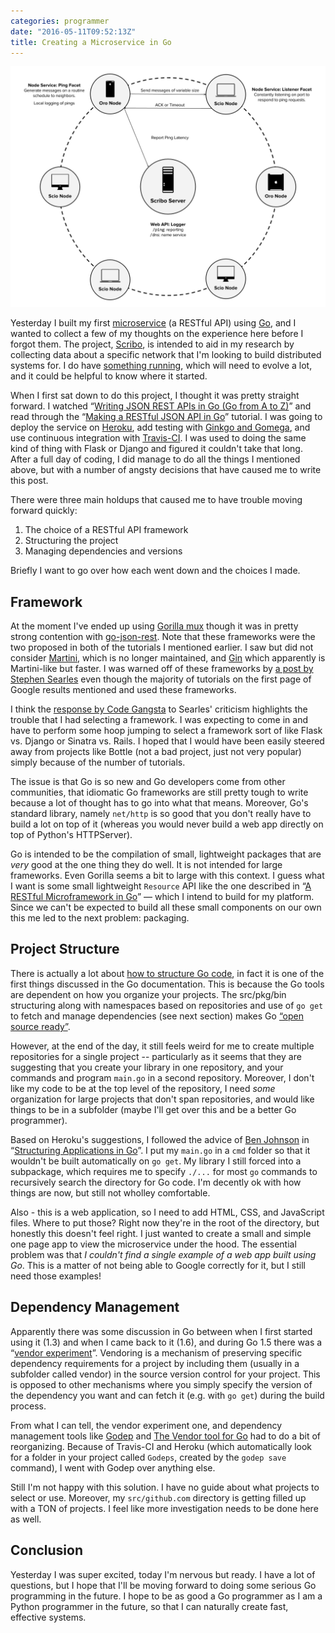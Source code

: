 ```yaml
---
categories: programmer
date: "2016-05-11T09:52:13Z"
title: Creating a Microservice in Go
---
```


![The Mora Architecture Diagram](/images/2016-05-10-mora-architecture.png)

Yesterday I built my first [microservice](http://martinfowler.com/articles/microservices.html) (a RESTful API) using [Go](https://golang.org/), and I wanted to collect a few of my thoughts on the experience here before I forgot them. The project, [Scribo](https://github.com/bbengfort/scribo), is intended to aid in my research by collecting data about a specific network that I'm looking to build distributed systems for. I do have [something running](https://mora-scribo.herokuapp.com/), which will need to evolve a lot, and it could be helpful to know where it started.

When I first sat down to do this project, I thought it was pretty straight forward. I watched &ldquo;[Writing JSON REST APIs in Go (Go from A to Z)](https://youtu.be/2rHgpx2gClk)&rdquo; and read through the &ldquo;[Making a RESTful JSON API in Go](http://thenewstack.io/make-a-restful-json-api-go/)&rdquo; tutorial. I was going to deploy the service on [Heroku](https://devcenter.heroku.com/articles/getting-started-with-go), add testing with [Ginkgo and Gomega](https://onsi.github.io/ginkgo/), and use continuous integration with [Travis-CI](https://docs.travis-ci.com/user/languages/go). I was used to doing the same kind of thing with Flask or Django and figured it couldn't take that long. After a full day of coding, I did manage to do all the things I mentioned above, but with a number of angsty decisions that have caused me to write this post.

There were three main holdups that caused me to have trouble moving forward quickly:

1. The choice of a RESTful API framework
2. Structuring the project
3. Managing dependencies and versions

Briefly I want to go over how each went down and the choices I made.

## Framework

At the moment I've ended up using [Gorilla mux](https://github.com/gorilla/mux) though it was in pretty strong contention with [go-json-rest](https://github.com/ant0ine/go-json-rest). Note that these frameworks were the two proposed in both of the tutorials I mentioned earlier. I saw but did not consider [Martini](https://github.com/go-martini/martini), which is no longer maintained, and [Gin](https://github.com/gin-gonic/gin) which apparently is Martini-like but faster. I was warned off of these frameworks by [a post by Stephen Searles](https://stephensearles.com/three-reasons-you-should-not-use-martini/) even though the majority of tutorials on the first page of Google results mentioned and used these frameworks.

I think the [response by Code Gangsta](https://codegangsta.io/blog/2014/05/19/my-thoughts-on-martini/) to Searles' criticism highlights the trouble that I had selecting a framework. I was expecting to come in and have to perform some hoop jumping to select a framework sort of like Flask vs. Django or Sinatra vs. Rails. I hoped that I would have been easily steered away from projects like Bottle (not a bad project, just not very popular) simply because of the number of tutorials.

The issue is that Go is so new and Go developers come from other communities, that idiomatic Go frameworks are still pretty tough to write because a lot of thought has to go into what that means. Moreover, Go's standard library, namely `net/http` is so good that you don't really have to build a lot on top of it (whereas you would never build a web app directly on top of Python's HTTPServer).

Go is intended to be the compilation of small, lightweight packages that are _very_ good at the one thing they do well. It is not intended for large frameworks. Even Gorilla seems a bit to large with this context. I guess what I want is some small lightweight `Resource` API like the one described in &ldquo;[A RESTful Microframework in Go](http://dougblack.io/words/a-restful-micro-framework-in-go.html#resource-header)&rdquo; &mdash; which I intend to build for my platform. Since we can't be expected to build all these small components on our own this me led to the next problem: packaging.

## Project Structure

There is actually a lot about [how to structure Go code](https://golang.org/doc/code.html), in fact it is one of the first things discussed in the Go documentation. This is because the Go tools are dependent on how you organize your projects. The src/pkg/bin structuring along with namespaces based on repositories and use of `go get` to fetch and manage dependencies (see next section) makes Go [&ldquo;open source ready&rdquo;](https://blog.golang.org/open-source).

However, at the end of the day, it still feels weird for me to create multiple repositories for a single project -- particularly as it seems that they are suggesting that you create your library in one repository, and your commands and program `main.go` in a second repository. Moreover, I don't like my code to be at the top level of the repository, I need _some_ organization for large projects that don't span repositories, and would like things to be in a subfolder (maybe I'll get over this and be a better Go programmer).

Based on Heroku's suggestions, I followed the advice of [Ben Johnson](https://github.com/benbjohnson/) in &ldquo;[Structuring Applications in Go](https://medium.com/@benbjohnson/structuring-applications-in-go-3b04be4ff091#.guodg2olb)&rdquo;. I put my `main.go` in a `cmd` folder so that it wouldn't be built automatically on `go get`. My library I still forced into a subpackage, which requires me to specify `./...` for most `go` commands to recursively search the directory for Go code. I'm decently ok with how things are now, but still not wholley comfortable.

Also - this is a web application, so I need to add HTML, CSS, and JavaScript files. Where to put those? Right now they're in the root of the directory, but honestly this doesn't feel right. I just wanted to create a small and simple one page app to view the microservice under the hood. The essential problem was that _I couldn't find a single example of a web app built using Go_. This is a matter of not being able to Google correctly for it, but I still need those examples!

## Dependency Management

Apparently there was some discussion in Go between when I first started using it (1.3) and when I came back to it (1.6), and during Go 1.5 there was a &ldquo;[vendor experiment](https://medium.com/@freeformz/go-1-5-s-vendor-experiment-fd3e830f52c3#.yqyxq2r71)&rdquo;. Vendoring is a mechanism of preserving specific dependency requirements for a project by including them (usually in a subfolder called vendor) in the source version control for your project. This is opposed to other mechanisms where you simply specify the version of the dependency you want and can fetch it (e.g. with `go get`) during the build process.

From what I can tell, the vendor experiment one, and dependency management tools like [Godep](https://github.com/tools/godep) and [The Vendor tool for Go](https://github.com/kardianos/govendor) had to do a bit of reorganizing. Because of Travis-CI and Heroku (which automatically look for a folder in your project called `Godeps`, created by the `godep save` command), I went with Godep over anything else.

Still I'm not happy with this solution. I have no guide about what projects to select or use. Moreover, my `src/github.com` directory is getting filled up with a TON of projects. I feel like more investigation needs to be done here as well.

## Conclusion

Yesterday I was super excited, today I'm nervous but ready. I have a lot of questions, but I hope that I'll be moving forward to doing some serious Go programming in the future. I hope to be as good a Go programmer as I am a Python programmer in the future, so that I can naturally create fast, effective systems.
